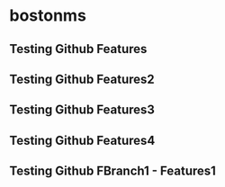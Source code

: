 # bostonms
## Testing Github Features
## Testing Github Features2
## Testing Github Features3
## Testing Github Features4
## Testing Github FBranch1 - Features1
